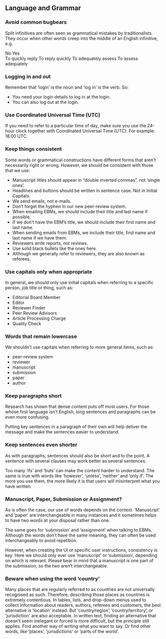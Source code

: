 ## Language and Grammar

### Avoid common bugbears 

Split infinitives are often seen as grammatical mistakes by traditionalists. They occur when other words creep into the middle of an English infinitive, e.g. 

No					Yes			
To quickly reply 			To reply quickly
To adequately assess			To assess adequately

### Logging in and out

Remember that ‘login’ is the noun and ‘log in’ is the verb. So:

* You need your login details to log in at the login.
* You can also log out at the login.

### Use Coordinated Universal Time (UTC)

If you need to refer to a particular time of day, make sure you use the 24-hour clock together with Coordinated Universal Time (UTC). For example: 18.00 UTC.

### Keep things consistent

Some words or grammatical constructions have different forms that aren’t necessarily right or wrong. However, we should be consistent with those that we use:

* Manuscript titles should appear in “double inverted commas”, not ‘single ones’.
* Headlines and buttons should be written in sentence case. Not in Initial Capitals.
* We send emails, not e-mails.
* Don’t forget the hyphen in our new peer-review system.
* When emailing EBMs, we should include their title and last name if possible.
* If we don’t have the EBM’s title, we should include their first name and last name.
* When sending emails from EBMs, we include their title, first name and last name if we have them.
* Reviewers write reports, not reviews.
* Use solid black bullets like the ones here. 
* Although we generally refer to reviewers, they are also known as referees.

### Use capitals only when appropriate

In general, we should only use initial capitals when referring to a specific person, job title or thing, such as:
* Editorial Board Member
* Editor
* Reviewer Finder
* Peer Review Advisors
* Article Processing Charge
* Quality Check

### Words that remain lowercase 

We shouldn’t use capitals when referring to more general items, such as:

* peer-review system 
* reviewer
* manuscript
* submission
* paper
* author

### Keep paragraphs short

Research has shown that dense content puts off most users. For those whose first language isn’t English, long sentences and paragraphs can be even more confusing. 

Putting key sentences in a paragraph of their own will help deliver the message and make the sentences easier to understand.

### Keep sentences even shorter

As with paragraphs, sentences should also be short and to the point. A sentence with several clauses may work better as several sentences.

Too many ‘ifs’ and ‘buts’ can make the content harder to understand. The same is true with words like ‘however’, ‘unless’, ‘neither’ and ‘only if’.  The more you use them, the more likely it is that users will misinterpret what you have written.  

### Manuscript, Paper, Submission or Assignment?

As is often the case, our use of words depends on the context. ‘Manuscript’ and ‘paper’ are interchangeable in many instances and it sometimes helps to have two words at your disposal rather than one.

The same goes for ‘submission’ and ‘assignment’ when talking to EBMs. Although the words don’t have the same meaning, they can often be used interchangeably to avoid repetition.

However, when creating the UI or specific user instructions, consistency is key. Here we should only ever use ‘manuscript’ or ‘submission’, depending on which is relevant. Please bear in mind that a manuscript is one part of the submission, so the two aren’t interchangeable.

### Beware when using the word ‘country’

Many places that are regularly referred to as countries are not universally recognised as such. Therefore, describing those places as countries is extremely contentious. 
In tables, lists, and drop-down menus used to collect information about readers, authors, referees and customers, the best alternative is ‘location’ instead.  But ‘country/region’, ‘country/territory’, or 'jurisdiction' are also acceptable.
In written text, finding an alternative that doesn't seem inelegant or forced is more difficult, but the principle still applies. Find another way of writing what you want to say. Or find other words, like ‘places’, ‘jurisdictions’ or ‘parts of the world’.
